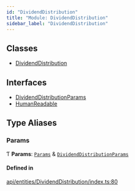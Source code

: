 ```yaml
---
id: "DividendDistribution"
title: "Module: DividendDistribution"
sidebar_label: "DividendDistribution"
---
```


## Classes

- [DividendDistribution](../../../../classes/API/Entities/DividendDistribution/DividendDistribution.md)

## Interfaces

- [DividendDistributionParams](../../../../interfaces/API/Entities/DividendDistribution/DividendDistributionParams/DividendDistributionParams.md)
- [HumanReadable](../../../../interfaces/API/Entities/DividendDistribution/HumanReadable/HumanReadable.md)

## Type Aliases

### Params

Ƭ **Params**: [`Params`](../../../../interfaces/API/Entities/CorporateAction/Params/Params.md) & [`DividendDistributionParams`](../../../../interfaces/API/Entities/DividendDistribution/DividendDistributionParams/DividendDistributionParams.md)

#### Defined in

[api/entities/DividendDistribution/index.ts:80](https://github.com/PolymeshAssociation/polymesh-sdk/blob/720afb69c/src/api/entities/DividendDistribution/index.ts#L80)

